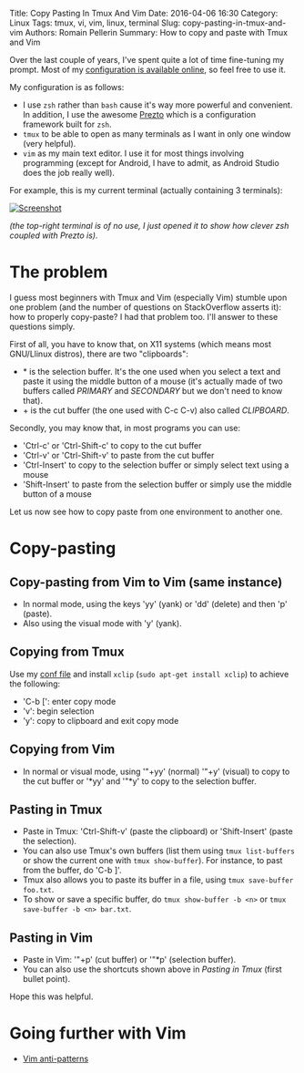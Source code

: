 Title: Copy Pasting In Tmux And Vim
Date: 2016-04-06 16:30
Category: Linux
Tags: tmux, vi, vim, linux, terminal
Slug: copy-pasting-in-tmux-and-vim
Authors: Romain Pellerin
Summary: How to copy and paste with Tmux and Vim

Over the last couple of years, I've spent quite a lot of time fine-tuning my prompt. Most of my [configuration is available online](https://github.com/rpellerin/dotfiles), so feel free to use it.

My configuration is as follows:

* I use `zsh` rather than `bash` cause it's way more powerful and convenient. In addition, I use the awesome [Prezto](https://github.com/sorin-ionescu/prezto) which is a configuration framework built for `zsh`.
* `tmux` to be able to open as many terminals as I want in only one window (very helpful).
* `vim` as my main text editor.  I use it for most things involving programming (except for Android, I have to admit, as Android Studio does the job really well).

For example, this is my current terminal (actually containing 3 terminals):

[![Screenshot]({filename}/images/copy-pasting-tmux-vim-screenshot.png)]({filename}/images/copy-pasting-tmux-vim-screenshot.png)

*(the top-right terminal is of no use, I just opened it to show how clever zsh coupled with Prezto is).*

# The problem

I guess most beginners with Tmux and Vim (especially Vim) stumble upon one problem (and the number of questions on StackOverflow asserts it): how to properly copy-paste? I had that problem too. I'll answer to these questions simply.

First of all, you have to know that, on X11 systems (which means most GNU/Llinux distros), there are two "clipboards":

* \* is the selection buffer. It's the one used when you select a text and paste it using the middle button of a mouse (it's actually made of two buffers called *PRIMARY* and *SECONDARY* but we don't need to know that).
* \+ is the cut buffer (the one used with C-c C-v) also called *CLIPBOARD*.

Secondly, you may know that, in most programs you can use:

* 'Ctrl-c' or 'Ctrl-Shift-c' to copy to the cut buffer
* 'Ctrl-v' or 'Ctrl-Shift-v' to paste from the cut buffer
* 'Ctrl-Insert' to copy to the selection buffer or simply select text using a mouse
* 'Shift-Insert' to paste from the selection buffer or simply use the middle button of a mouse

Let us now see how to copy paste from one environment to another one.

# Copy-pasting

## Copy-pasting from Vim to Vim (same instance)

* In normal mode, using the keys 'yy' (yank) or 'dd' (delete) and then 'p' (paste).
* Also using the visual mode with 'y' (yank).

## Copying from Tmux

Use my [conf file](https://github.com/rpellerin/dotfiles/blob/master/.tmux.conf) and install `xclip` (`sudo apt-get install xclip`) to achieve the following:

* 'C-b [': enter copy mode
* 'v': begin selection
* 'y': copy to clipboard and exit copy mode

## Copying from Vim

* In normal or visual mode, using '"+yy' (normal) '"+y' (visual) to copy to the cut buffer or '\*yy' and '"\*y' to copy to the selection buffer.

## Pasting in Tmux

* Paste in Tmux: 'Ctrl-Shift-v' (paste the clipboard) or 'Shift-Insert' (paste the selection).
* You can also use Tmux's own buffers (list them using `tmux list-buffers` or show the current one with `tmux show-buffer`). For instance, to past from the buffer, do 'C-b ]'.
* Tmux also allows you to paste its buffer in a file, using `tmux save-buffer foo.txt`.
* To show or save a specific buffer, do `tmux show-buffer -b <n>` or `tmux save-buffer -b <n> bar.txt`.

## Pasting in Vim

* Paste in Vim: '"+p' (cut buffer) or '"\*p' (selection buffer).
* You can also use the shortcuts shown above in *Pasting in Tmux* (first bullet point).

Hope this was helpful.

# Going further with Vim

- [Vim anti-patterns](https://sanctum.geek.nz/arabesque/vim-anti-patterns/)
